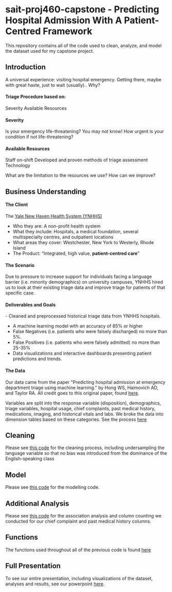 # sait-proj460-capstone - Predicting Hospital Admission With A Patient-Centred Framework​
This repository contains all of the code used to clean, analyze, and model the dataset used for my capstone project.

## Introduction
A universal experience: visiting hospital emergency.
Getting there, maybe with great haste, just to wait (usually).. Why?​

#### Triage Procedure based on:​
Severity​
Available Resources​

#### Severity ​
Is your emergency life-threatening? You may not know!​
How urgent is your condition if not life-threatening? ​

#### Available Resources​
Staff on-shift​
Developed and proven methods of triage assessment​
Technology 

What are the limitation to the resources we use? How can we improve?​

## Business Understanding

#### The Client
The [Yale New Haven​ Health System (YNHHS)​](https://www.ynhhs.org/)
- Who they are: A non-profit health system​
- What they include: Hospitals, a medical foundation, several multispecialty centres, and outpatient locations​
- What areas they cover: Westchester, New York to Westerly, Rhode Island​
- The Product:​ “Integrated, high value, **patient-centred care**”

#### The Scenario
Due to pressure to increase support for individuals facing a language barrier (i.e. minority demographics) on university campuses, YNHHS hired us to look at their existing triage data and improve triage for patients of that specific case.​

#### Deliverables and Goals
​- Cleaned and preprocessed historical triage data from YNHHS hospitals.​
- A machine learning model with an accuracy of 85% or higher​
- False Negatives (i.e. patients who were falsely discharged) no more than 5%. ​
- False Positives (i.e. patients who were falsely admitted) no more than 25-35% ​
- Data visualizations and interactive dashboards presenting patient predictions and trends.​


#### The Data
Our data came from the paper "Predicting hospital admission at emergency department triage using machine learning." by Hong WS, Haimovich AD, and Taylor RA. All credit goes to this original paper, found [here](https://journals.plos.org/plosone/article?id=10.1371/journal.pone.0201016).

Variables are split into the response variable (disposition), demographics, triage variables, hospital usage, chief complaints, past medical history, medications, imaging, and historical vitals and labs. We broke the data into dimension tables based on these categories. See the process [here]()

## Cleaning

Please see [this code]() for the cleaning process, including undersampling the language variable so that no bias was introduced from the dominance of the English-speaking class

## Model

Please see [this code]() for the modelling code.

## Additional Analysis

Please see [this code]() for the association analysis and column counting we conducted for our chief complaint and past medical history columns.

## Functions

The functions used throughout all of the previous code is found [here]()


## Full Presentation
To see our entire presentation, including visualizations of the dataset, analyses and results, see our powerpoint [here]().

​

​
